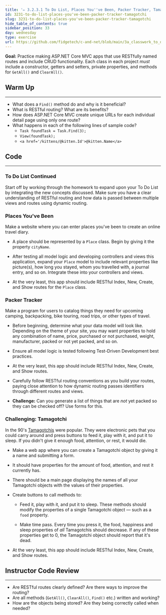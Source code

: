 ```yaml
---
title: '✏️ 3.2.3.1 To Do List, Places You''ve Been, Packer Tracker, Tamagotchi'
id: 3231-to-do-list-places-you've-been-packer-tracker-tamagotchi
slug: 3231-to-do-list-places-you've-been-packer-tracker-tamagotchi
hide_table_of_contents: true
sidebar_position: 33
day: wednesday
type: exercise
url: https://github.com/fidgetech/c-and-net/blob/main/3a_classwork_to_do_places_youve_been_packing_list_and_more.md
---
```


**Goal:** Practice making ASP.NET Core MVC apps that use RESTfully named routes and include CRUD functionality. Each class in each project _must_ include a constructor, getters and setters, private properties, and methods for `GetAll()` and `ClearAll()`.

## Warm Up
---

* What does a `Find()` method do and why is it beneficial?
* What is RESTful routing? What are its benefits?
* How does ASP.NET Core MVC create unique URLs for each individual detail page using only one route?
* What happens in each of the following lines of sample code?
  * `Task foundTask = Task.Find(3);`
  * `View(foundTask);`
  * `<a href='/kittens/@kitten.Id'>@kitten.Name</a>`

## Code
---

### To Do List Continued

Start off by working through the homework to expand upon your To Do List by integrating the new concepts discussed. Make sure you have a clear understanding of RESTful routing and how data is passed between multiple views and routes using dynamic routing.

### Places You've Been

Make a website where you can enter places you've been to create an online travel diary.

* A place should be represented by a `Place` class. Begin by giving it the property `cityName`.

* After testing all model logic and developing controllers and views this application, expand your `Place` model to include relevant properties like picture(s), how long you stayed, whom you travelled with, a journal entry, and so on. Integrate these into your controllers and views.

* At the very least, this app should include RESTful Index, New, Create, and Show routes for the `Place` class.  

### Packer Tracker

Make a program for users to catalog things they need for upcoming camping, backpacking, bike touring, road trips, or other types of travel.

* Before beginning, determine what your data model will look like. Depending on the theme of your site, you may want properties to hold any combination of name, price, purchased or not purchased, weight, manufacturer, packed or not yet packed, and so on.

* Ensure all model logic is tested following Test-Driven Development best practices.

* At the very least, this app should include RESTful Index, New, Create, and Show routes.  

* Carefully follow RESTful routing conventions as you build your routes, paying close attention to how dynamic routing passes identifiers through different routes and views.

* **Challenge:** Can you generate a list of things that are _not_ yet packed so they can be checked off? Use forms for this.

### Challenging: Tamagotchi

In the 90's [Tamagotchis](http://en.wikipedia.org/wiki/Tamagotchi) were popular. They were electronic pets that you could carry around and press buttons to feed it, play with it, and put it to sleep. If you didn't give it enough food, attention, or rest, it would die.

* Make a web app where you can create a Tamagotchi object by giving it a name and submitting a form.

* It should have properties for the amount of food, attention, and rest it currently has.

* There should be a main page displaying the names of all your Tamagotchi objects with the values of their properties.

* Create buttons to call methods to:

  * Feed it, play with it, and put it to sleep. These methods should modify the properties of a single Tamagotchi object — such as a `food` property.

  * Make time pass. Every time you press it, the food, happiness and sleep properties of _all_ Tamagotchis should decrease. If any of these properties get to 0, the Tamagotchi object should report that it's dead.

* At the very least, this app should include RESTful Index, New, Create, and Show routes.  

## Instructor Code Review
---

* Are RESTful routes clearly defined? Are there ways to improve the routing?
* Are all methods (`GetAll()`, `ClearAll()`, `Find()` etc.) written and working?
* How are the objects being stored? Are they being correctly called when needed?
